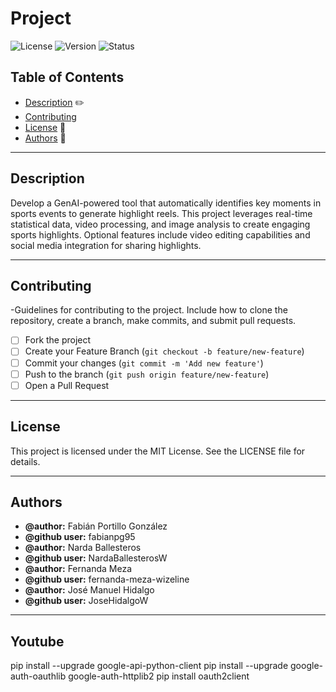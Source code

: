 # Project

![License](https://img.shields.io/badge/license-MIT-blue.svg)
![Version](https://img.shields.io/badge/version-1.0.0-brightgreen.svg)
![Status](https://img.shields.io/badge/status-active-success.svg)

## Table of Contents

- [Description](#description) :pencil2:
- [Contributing](#contributing)
- [License](#license) :page_with_curl:
- [Authors](#authors) :busts_in_silhouette:

___
## Description

Develop a GenAI-powered tool that automatically identifies key moments in sports events to generate highlight reels. This project leverages real-time statistical data, video processing, and image analysis to create engaging sports highlights. Optional features include video editing capabilities and social media integration for sharing highlights.

___
## Contributing

-Guidelines for contributing to the project. Include how to clone the repository, create a branch, make commits, and submit pull requests.

- [ ] Fork the project
- [ ] Create your Feature Branch (`git checkout -b feature/new-feature`)
- [ ] Commit your changes (`git commit -m 'Add new feature'`)
- [ ] Push to the branch (`git push origin feature/new-feature`)
- [ ] Open a Pull Request

___
## License
This project is licensed under the MIT License. See the LICENSE file for details.

___
## Authors

* **@author:** Fabián Portillo González 
* **@github user:** fabianpg95
* **@author:** Narda Ballesteros
* **@github user:** NardaBallesterosW
* **@author:** Fernanda Meza
* **@github user:** fernanda-meza-wizeline
* **@author:** José Manuel Hidalgo
* **@github user:** JoseHidalgoW
___

## Youtube 
pip install --upgrade google-api-python-client
pip install --upgrade google-auth-oauthlib google-auth-httplib2
pip install oauth2client